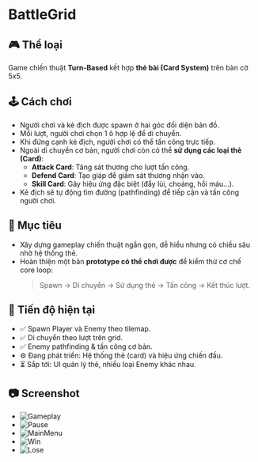 # BattleGrid

## 🎮 Thể loại
Game chiến thuật **Turn-Based** kết hợp **thẻ bài (Card System)** trên bàn cờ 5x5.

## 🕹️ Cách chơi
- Người chơi và kẻ địch được spawn ở hai góc đối diện bản đồ.  
- Mỗi lượt, người chơi chọn 1 ô hợp lệ để di chuyển.  
- Khi đứng cạnh kẻ địch, người chơi có thể tấn công trực tiếp.  
- Ngoài di chuyển cơ bản, người chơi còn có thể **sử dụng các loại thẻ (Card)**:
  - **Attack Card**: Tăng sát thương cho lượt tấn công.  
  - **Defend Card**: Tạo giáp để giảm sát thương nhận vào.  
  - **Skill Card**: Gây hiệu ứng đặc biệt (đẩy lùi, choáng, hồi máu...).  
- Kẻ địch sẽ tự động tìm đường (pathfinding) để tiếp cận và tấn công người chơi.  

## 🎯 Mục tiêu
- Xây dựng gameplay chiến thuật ngắn gọn, dễ hiểu nhưng có chiều sâu nhờ hệ thống thẻ.  
- Hoàn thiện một bản **prototype có thể chơi được** để kiểm thử cơ chế core loop:  
  > Spawn → Di chuyển → Sử dụng thẻ → Tấn công → Kết thúc lượt.  

## 📌 Tiến độ hiện tại
- ✅ Spawn Player và Enemy theo tilemap.  
- ✅ Di chuyển theo lượt trên grid.  
- ✅ Enemy pathfinding & tấn công cơ bản.  
- ⚙️ Đang phát triển: Hệ thống thẻ (card) và hiệu ứng chiến đấu.  
- ⏳ Sắp tới: UI quản lý thẻ, nhiều loại Enemy khác nhau.  

## 📷 Screenshot
- ![Gameplay](c:\Users\AD\Downloads\gameplay.jpg)  
- ![Pause](c:\Users\AD\Downloads\pause.jpg)  
- ![MainMenu](c:\Users\AD\Downloads\mainMenu.jpg)  
- ![Win](c:\Users\AD\Downloads\win.jpg)  
- ![Lose](c:\Users\AD\Downloads\lose.jpg)  
